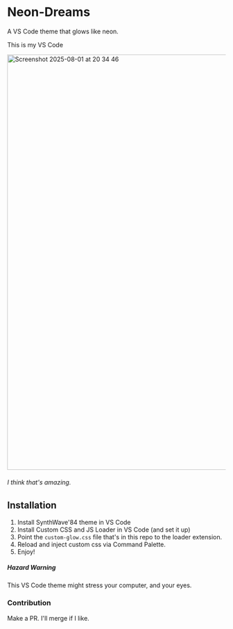 # Neon-Dreams
A VS Code theme that glows like neon. 

This is my VS Code


<img width="1470" height="956" alt="Screenshot 2025-08-01 at 20 34 46" src="https://github.com/user-attachments/assets/5b879b59-2773-4840-8ddf-e42f22aa8421" />


###### I think that's amazing. 


## Installation

1. Install SynthWave'84 theme in VS Code
2. Install Custom CSS and JS Loader in VS Code (and set it up)
3. Point the ```custom-glow.css``` file that's in this repo to the loader extension.
4. Reload and inject custom css via Command Palette.
5. Enjoy!

##### Hazard Warning
This VS Code theme might stress your computer, and your eyes.

### Contribution
Make a PR. I'll merge if I like. 
